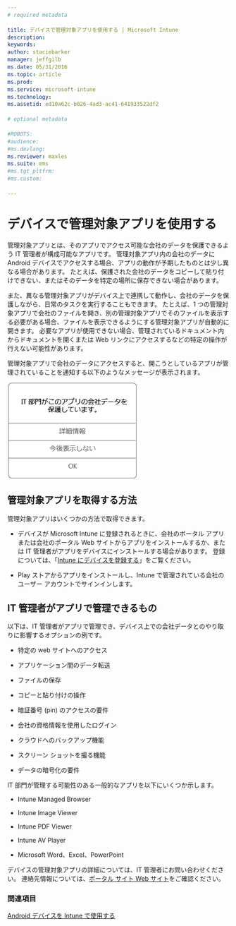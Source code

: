 ```yaml
---
# required metadata

title: デバイスで管理対象アプリを使用する | Microsoft Intune
description:
keywords:
author: staciebarker
manager: jeffgilb
ms.date: 05/31/2016
ms.topic: article
ms.prod:
ms.service: microsoft-intune
ms.technology:
ms.assetid: ed10a62c-b026-4ad3-ac41-641933522df2

# optional metadata

#ROBOTS:
#audience:
#ms.devlang:
ms.reviewer: maxles
ms.suite: ems
#ms.tgt_pltfrm:
#ms.custom:

---
```



# デバイスで管理対象アプリを使用する

管理対象アプリとは、そのアプリでアクセス可能な会社のデータを保護できるよう IT 管理者が構成可能なアプリです。 管理対象アプリ内の会社のデータに Android デバイスでアクセスする場合、アプリの動作が予期したものとは少し異なる場合があります。 たとえば、保護された会社のデータをコピーして貼り付けできない、またはそのデータを特定の場所に保存できない場合があります。

また、異なる管理対象アプリがデバイス上で連携して動作し、会社のデータを保護しながら、日常のタスクを実行することもできます。 たとえば、1 つの管理対象アプリで会社のファイルを開き、別の管理対象アプリでそのファイルを表示する必要がある場合、ファイルを表示できるようにする管理対象アプリが自動的に開きます。 必要なアプリが使用できない場合、管理されているドキュメント内からドキュメントを開くまたは Web リンクにアクセスするなどの特定の操作が行えない可能性があります。

管理対象アプリで会社のデータにアクセスすると、開こうとしているアプリが管理されていることを通知する以下のようなメッセージが表示されます。

![open-managed-apps-message](./media/managed-apps-message.png)

## 管理対象アプリを取得する方法
管理対象アプリはいくつかの方法で取得できます。

-   デバイスが Microsoft Intune に登録されるときに、会社のポータル アプリまたは会社のポータル Web サイトからアプリをインストールするか、または IT 管理者がアプリをデバイスにインストールする場合があります。 登録については、「[Intune にデバイスを登録する](enroll-your-device-in-Intune-android.md)」をご覧ください。

-   Play ストアからアプリをインストールし、Intune で管理されている会社のユーザー アカウントでサインインします。

## IT 管理者がアプリで管理できるもの
以下は、IT 管理者がアプリで管理でき、デバイス上での会社データとのやり取りに影響するオプションの例です。

-   特定の web サイトへのアクセス

-   アプリケーション間のデータ転送

-   ファイルの保存

-   コピーと貼り付けの操作

-   暗証番号 (pin) のアクセスの要件

-   会社の資格情報を使用したログイン

-   クラウドへのバックアップ機能

-   スクリーン ショットを撮る機能

-   データの暗号化の要件

IT 部門が管理する可能性のある一般的なアプリを以下にいくつか示します。

-   Intune Managed Browser

-   Intune Image Viewer

-   Intune PDF Viewer

-   Intune AV Player

-   Microsoft Word、Excel、PowerPoint

デバイスの管理対象アプリの詳細については、IT 管理者にお問い合わせください。 連絡先情報については、[ポータル サイト Web サイト](http://portal.manage.microsoft.com)をご確認ください。


### 関連項目
[Android デバイスを Intune で使用する](using-your-android-device-with-intune.md)

<!--HONumber=Jun16_HO2-->


